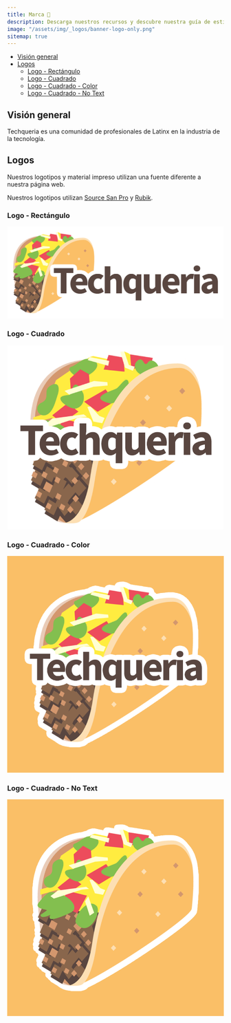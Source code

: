 ```yaml
---
title: Marca 🎨
description: Descarga nuestros recursos y descubre nuestra guía de estilo.
image: "/assets/img/_logos/banner-logo-only.png"
sitemap: true
---
```


- [Visión general](#visi%c3%b3n-general)
- [Logos](#logos)
  - [Logo - Rectángulo](#logo---rect%c3%a1ngulo)
  - [Logo - Cuadrado](#logo---cuadrado)
  - [Logo - Cuadrado - Color](#logo---cuadrado---color)
  - [Logo - Cuadrado - No Text](#logo---cuadrado---no-text)

## Visión general

Techqueria es una comunidad de profesionales de Latinx en la industria de la tecnología.

## Logos

Nuestros logotipos y material impreso utilizan una fuente diferente a nuestra página web.

Nuestros logotipos utilizan [Source San Pro](https://fonts.google.com/specimen/Source+Sans+Pro) y [Rubik](https://fonts.google.com/specimen/Rubik).

### Logo - Rectángulo

![Logo - Rectángulo](/assets/img/_logos/logo-rectangle.png)

### Logo - Cuadrado

![Logo - Cuadrado](/assets/img/_logos/logo-square.png)

### Logo - Cuadrado - Color

![Logo - Cuadrado - Color](/assets/img/_logos/logo-square-color.png)

### Logo - Cuadrado - No Text

![Logo - Cuadrado - No Text](/assets/img/_logos/logo-square-no-text.png)
